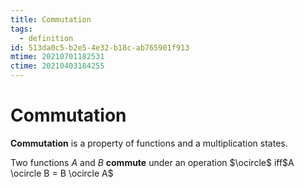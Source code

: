 ```yaml
---
title: Commutation
tags:
  - definition
id: 513da0c5-b2e5-4e32-b18c-ab765901f913
mtime: 20210701182531
ctime: 20210403184255
---
```


# Commutation

**Commutation** is a property of functions and a multiplication states.

Two functions $A$ and $B$ **commute** under an operation $\ocircle$ iff$A \ocircle B = B \ocircle A$

